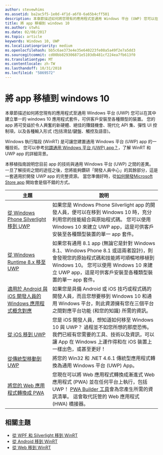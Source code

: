 ```yaml
---
author: stevewhims
ms.assetid: ba2ac5f5-1e0d-4f1d-a6f8-6a65b4cff501
description: 本章節描述如何將您現有的應用程式至通用 Windows 平台 (UWP) 您可以在其中建立單一的 windows 10 應用程式套件，可供客戶安裝至各種類型的裝置。 您的 app 將可受益於令人興奮的新硬體、絕佳的賺錢機會、現代化 API 集、彈性 UI 控制項，以及各種輸入形式 (包括滑鼠/鍵盤、觸控及語音)。
title: 將 app 移植到 windows 10
ms.author: stwhi
ms.date: 02/08/2017
ms.topic: article
keywords: Windows 10, UWP
ms.localizationpriority: medium
ms.openlocfilehash: bb5c6ae373e4e35e640223fe08a5a49f2e7a5dd3
ms.sourcegitcommit: cd00bb829306871e5103db481cf224ea7fb613f0
ms.translationtype: MT
ms.contentlocale: zh-TW
ms.lasthandoff: 10/31/2018
ms.locfileid: "5869572"
---
```

# <a name="porting-apps-to-windows10"></a>將 app 移植到 windows 10


本章節描述如何將您現有的應用程式至通用 Windows 平台 (UWP) 您可以在其中建立單一的 windows 10 應用程式套件，可供客戶安裝至各種類型的裝置。 您的 app 將可受益於令人興奮的新硬體、絕佳的賺錢機會、現代化 API 集、彈性 UI 控制項，以及各種輸入形式 (包括滑鼠/鍵盤、觸控及語音)。

Windows 執行階段 (WinRT) 是可讓您建置通用 Windows 平台 (UWP) app 的一種技術。 您可以參考[何謂通用 Windows 平台 (UWP) app？](https://msdn.microsoft.com/library/windows/apps/dn726767)，了解 WinRT 和 UWP app 的詳細背景。

本移植指南說明您目前 app 的技術與通用 Windows 平台 (UWP) 之間的差異。 一旦了解技術之間的途徑之後，您將能夠鑽研「開發人員中心」的其餘部分，這是一套適用於開發 UWP app 的完整資源。 當您準備好時，從[如何開發Microsoft Store app](https://msdn.microsoft.com/library/windows/apps/dn726537) 開始會是個不錯的方式。

| 主題 | 說明 |
|-------|-------------|
| [從 Windows Phone Silverlight 移到 UWP](wpsl-to-uwp-root.md) | 如果您是 Windows Phone Silverlight app 的開發人員，便可以在移到 Windows 10 時，充分利用您的技能組合與原始程式碼。 您可以使用 Windows 10 來建立 UWP app，這是可供客戶安裝至各種類型裝置的單一 app 套件。 |
| [從 Windows Runtime 8.x 移至 UWP](w8x-to-uwp-root.md) | 如果您有通用 8.1 app (無論它是針對 Windows 8.1、Windows Phone 8.1 或這兩者設計)，則會發現您的原始程式碼和技能將可順暢地移植到 Windows 10。 您可以使用 Windows 10 來建立 UWP app，這是可供客戶安裝至各種類型裝置的單一 app 套件。 |
| [適用於 Android 與 iOS 開發人員的 Windows 應用程式概念對應](android-ios-uwp-map.md) | 如果您是具備 Android 或 iOS 技巧或程式碼的開發人員，而且您想要移到 Windows 10 和通用 Windows 平台，則此資源擁有您在三個平台之間對應平台功能 (和您的知識) 所需的資訊。 |
| [從 iOS 移到 UWP](ios-to-uwp-root.md) | 您是 iOS 開發人員，想知道如何移至 Windows 10 與 UWP？ 過程並不如您所想的那麼恐怖。 我們已經有您需要的工具、技術以及資訊，可以讓 App 在 Windows 上運作得和在 iOS 裝置上一樣出色，或甚至更好！ |
| [從傳統型移動到 UWP](desktop-to-uwp-root.md) | 將您的 Win32 和 .NET 4.6.1 傳統型應用程式轉換為通用 Windows 平台 (UWP) App。 |
| [將您的 Web 應用程式轉換成 PWA](https://docs.microsoft.com/microsoft-edge/progressive-web-apps) | 您現在可以將 Web 應用程式轉換成漸進式 Web 應用程式 (PWA) 並在任何平台上執行，包括 UWP！ [PWA Builder 工具](https://www.pwabuilder.com)會為您產生所需的資訊清單。 這會取代託管的 Web 應用程式 (HWA) 橋接器。 |

## <a name="related-topics"></a>相關主題

* [從 WPF 和 Silverlight 移到 WinRT](https://msdn.microsoft.com/library/windows/apps/dn263237)
* [從 Android 移到 WinRT](https://msdn.microsoft.com/library/windows/apps/jj945421)
* [從 Web 移到 WinRT](https://msdn.microsoft.com/library/windows/apps/hh465151)
